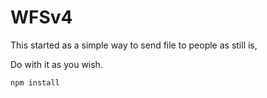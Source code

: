 # WFSv4
This started as a simple way to send file to people as still is,

Do with it as you wish.


``npm install``
